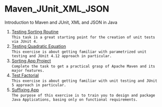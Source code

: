 # Maven_JUnit_XML_JSON
Introduction to Maven and JUnit,  XML and JSON in Java
1. [Testing Sorting Routine](https://github.com/Bublik202/Maven_JUnit_XML_JSON/tree/main/test-sorting) </br>```This task is a great starting point for the creation of unit tests via JUnit 4.```
2. [Testing Quadratic Equation](https://github.com/Bublik202/Maven_JUnit_XML_JSON_Logging/tree/master/test-quadratic-equation) </br>```This exercise is about getting familiar with parametrized unit testing and JUnit 4.12 approach in particular.```
3. [Sorting App Project](https://github.com/Bublik202/Maven_JUnit_XML_JSON/tree/main/SortingApp)</br>```Complete the task to get a practical grasp of Apache Maven and its major features.```
4. [Test Factorial](https://github.com/Bublik202/Maven_JUnit_XML_JSON/tree/main/test-factorial) </br>```This exercise is about getting familiar with unit testing and JUnit 5 approach in particular.```
5. [Suffixing App](https://github.com/Bublik202/Maven_JUnit_XML_JSON/tree/main/suffixing-app)</br>```The purpose of this exercise is to train you to design and package Java Applications, basing only on functional requirements.```
